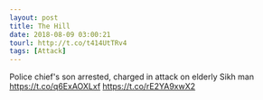 ```yaml
---
layout: post
title: The Hill
date: 2018-08-09 03:00:21
tourl: http://t.co/t414UtTRv4
tags: [Attack]
---
```

Police chief's son arrested, charged in attack on elderly Sikh man https://t.co/q6ExAOXLxf https://t.co/rE2YA9xwX2